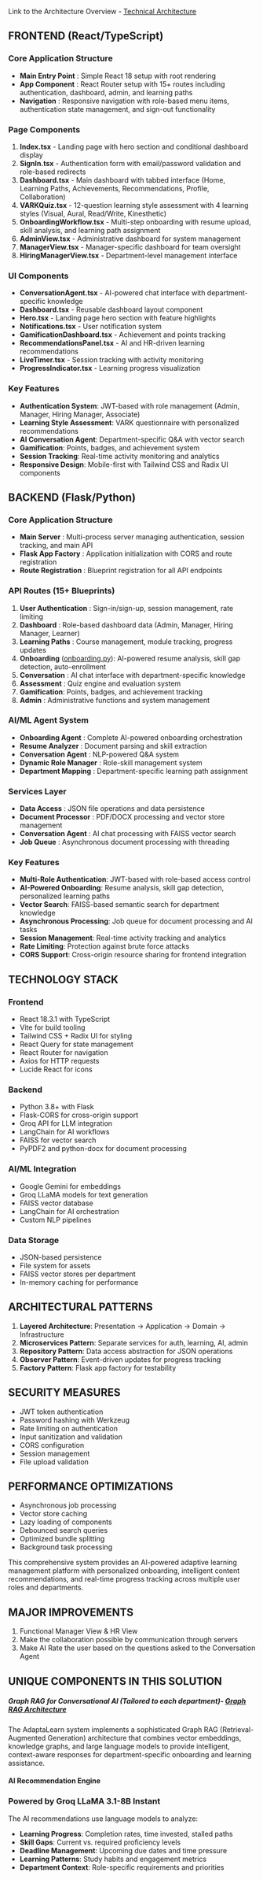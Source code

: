 Link to the Architecture Overview - [Technical Architecture](adaptalearn_architecture_modern.png)
## **FRONTEND (React/TypeScript)**

### **Core Application Structure**

- **Main Entry Point** : Simple React 18 setup with root rendering
- **App Component** : React Router setup with 15+ routes including authentication, dashboard, admin, and learning paths
- **Navigation** : Responsive navigation with role-based menu items, authentication state management, and sign-out functionality

### **Page Components**

1. **Index.tsx** - Landing page with hero section and conditional dashboard display
2. **SignIn.tsx** - Authentication form with email/password validation and role-based redirects
3. **Dashboard.tsx** - Main dashboard with tabbed interface (Home, Learning Paths, Achievements, Recommendations, Profile, Collaboration)
4. **VARKQuiz.tsx** - 12-question learning style assessment with 4 learning styles (Visual, Aural, Read/Write, Kinesthetic)
5. **OnboardingWorkflow.tsx** - Multi-step onboarding with resume upload, skill analysis, and learning path assignment
6. **AdminView.tsx** - Administrative dashboard for system management
7. **ManagerView.tsx** - Manager-specific dashboard for team oversight
8. **HiringManagerView.tsx** - Department-level management interface

### **UI Components**

- **ConversationAgent.tsx** - AI-powered chat interface with department-specific knowledge
- **Dashboard.tsx** - Reusable dashboard layout component
- **Hero.tsx** - Landing page hero section with feature highlights
- **Notifications.tsx** - User notification system
- **GamificationDashboard.tsx** - Achievement and points tracking
- **RecommendationsPanel.tsx** - AI and HR-driven learning recommendations
- **LiveTimer.tsx** - Session tracking with activity monitoring
- **ProgressIndicator.tsx** - Learning progress visualization

### **Key Features**

- **Authentication System**: JWT-based with role management (Admin, Manager, Hiring Manager, Associate)
- **Learning Style Assessment**: VARK questionnaire with personalized recommendations
- **AI Conversation Agent**: Department-specific Q&A with vector search
- **Gamification**: Points, badges, and achievement system
- **Session Tracking**: Real-time activity monitoring and analytics
- **Responsive Design**: Mobile-first with Tailwind CSS and Radix UI components

## **BACKEND (Flask/Python)**

### **Core Application Structure**

- **Main Server** : Multi-process server managing authentication, session tracking, and main API
- **Flask App Factory** : Application initialization with CORS and route registration
- **Route Registration** : Blueprint registration for all API endpoints

### **API Routes (15+ Blueprints)**

1. **User Authentication** : Sign-in/sign-up, session management, rate limiting
2. **Dashboard** : Role-based dashboard data (Admin, Manager, Hiring Manager, Learner)
3. **Learning Paths** : Course management, module tracking, progress updates
4. **Onboarding** ([onboarding.py](vscode-file://vscode-app/Applications/Visual%20Studio%20Code.app/Contents/Resources/app/out/vs/code/electron-browser/workbench/workbench.html)): AI-powered resume analysis, skill gap detection, auto-enrollment
5. **Conversation** : AI chat interface with department-specific knowledge
6. **Assessment** : Quiz engine and evaluation system
7. **Gamification**: Points, badges, and achievement tracking
8. **Admin** : Administrative functions and system management

### **AI/ML Agent System**

- **Onboarding Agent** : Complete AI-powered onboarding orchestration
- **Resume Analyzer** : Document parsing and skill extraction
- **Conversation Agent** : NLP-powered Q&A system
- **Dynamic Role Manager** : Role-skill management system
- **Department Mapping** : Department-specific learning path assignment

### **Services Layer**

- **Data Access** : JSON file operations and data persistence
- **Document Processor** : PDF/DOCX processing and vector store management
- **Conversation Agent** : AI chat processing with FAISS vector search
- **Job Queue** : Asynchronous document processing with threading

### **Key Features**

- **Multi-Role Authentication**: JWT-based with role-based access control
- **AI-Powered Onboarding**: Resume analysis, skill gap detection, personalized learning paths
- **Vector Search**: FAISS-based semantic search for department knowledge
- **Asynchronous Processing**: Job queue for document processing and AI tasks
- **Session Management**: Real-time activity tracking and analytics
- **Rate Limiting**: Protection against brute force attacks
- **CORS Support**: Cross-origin resource sharing for frontend integration

## **TECHNOLOGY STACK**

### **Frontend**

- React 18.3.1 with TypeScript
- Vite for build tooling
- Tailwind CSS + Radix UI for styling
- React Query for state management
- React Router for navigation
- Axios for HTTP requests
- Lucide React for icons

### **Backend**

- Python 3.8+ with Flask
- Flask-CORS for cross-origin support
- Groq API for LLM integration
- LangChain for AI workflows
- FAISS for vector search
- PyPDF2 and python-docx for document processing

### **AI/ML Integration**

- Google Gemini for embeddings
- Groq LLaMA models for text generation
- FAISS vector database
- LangChain for AI orchestration
- Custom NLP pipelines

### **Data Storage**

- JSON-based persistence
- File system for assets
- FAISS vector stores per department
- In-memory caching for performance

## **ARCHITECTURAL PATTERNS**

1. **Layered Architecture**: Presentation → Application → Domain → Infrastructure
2. **Microservices Pattern**: Separate services for auth, learning, AI, admin
3. **Repository Pattern**: Data access abstraction for JSON operations
4. **Observer Pattern**: Event-driven updates for progress tracking
5. **Factory Pattern**: Flask app factory for testability

## **SECURITY MEASURES**

- JWT token authentication
- Password hashing with Werkzeug
- Rate limiting on authentication
- Input sanitization and validation
- CORS configuration
- Session management
- File upload validation

## **PERFORMANCE OPTIMIZATIONS**

- Asynchronous job processing
- Vector store caching
- Lazy loading of components
- Debounced search queries
- Optimized bundle splitting
- Background task processing

This comprehensive system provides an AI-powered adaptive learning management platform with personalized onboarding, intelligent content recommendations, and real-time progress tracking across multiple user roles and departments.


## **MAJOR IMPROVEMENTS**

1. Functional Manager View & HR View
2. Make the collaboration possible by communication through servers
3. Make AI Rate the user based on the questions asked to the Conversation Agent


## UNIQUE COMPONENTS IN THIS SOLUTION


##### Graph RAG for Conversational AI (Tailored to each department)- [Graph RAG Architecture](graph_rag_architecture_modern.png)
The AdaptaLearn system implements a sophisticated Graph RAG (Retrieval-Augmented Generation) architecture that combines vector embeddings, knowledge graphs, and large language models to provide intelligent, context-aware responses for department-specific onboarding and learning assistance.
#### AI Recommendation Engine

### Powered by Groq LLaMA 3.1-8B Instant

The AI recommendations use language models to analyze:

- **Learning Progress**: Completion rates, time invested, stalled paths
- **Skill Gaps**: Current vs. required proficiency levels
- **Deadline Management**: Upcoming due dates and time pressure
- **Learning Patterns**: Study habits and engagement metrics
- **Department Context**: Role-specific requirements and priorities



